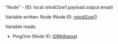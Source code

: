 "Node" - (ID: local.rstodi2zw1.payload.output.email)

Variable written:
Node (Node ID: [rstodi2zw1](../nodes/rstodi2zw1.md))

Variable reads:
* PingOne (Node ID: [t09lk8opxa](../nodes/t09lk8opxa.md))
